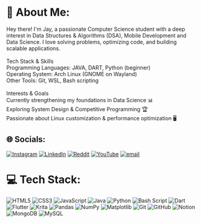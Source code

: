 # 💫 About Me:
Hey there! I'm Jay, a passionate Computer Science student with a deep interest in Data Structures & Algorithms (DSA), Mobile Development and Data Science. I love solving problems, optimizing code, and building scalable applications.<br><br>Tech Stack & Skills<br>Programming Languages: JAVA, DART, Python (beginner)<br>Operating System: Arch Linux (GNOME on Wayland)<br>Other Tools: Git, WSL, Bash scripting<br><br>Interests & Goals<br>Currently strengthening my foundations in Data Science 📊<br>Exploring System Design & Competitive Programming 🏆<br>Passionate about Linux customization & performance optimization 🖥️


## 🌐 Socials:
[![Instagram](https://img.shields.io/badge/Instagram-%23E4405F.svg?logo=Instagram&logoColor=white)](https://instagram.com/jaybhakre_ig) [![LinkedIn](https://img.shields.io/badge/LinkedIn-%230077B5.svg?logo=linkedin&logoColor=white)](https://linkedin.com/in/jay-bhakre) [![Reddit](https://img.shields.io/badge/Reddit-%23FF4500.svg?logo=Reddit&logoColor=white)](https://reddit.com/user/u/witcher_gamer ) [![YouTube](https://img.shields.io/badge/YouTube-%23FF0000.svg?logo=YouTube&logoColor=white)](https://youtube.com/@https://www.youtube.com/@jaybhakrevlogs) [![email](https://img.shields.io/badge/Email-D14836?logo=gmail&logoColor=white)](mailto:jaybhakre@gmail.com) 

# 💻 Tech Stack:
![HTML5](https://img.shields.io/badge/html5-%23E34F26.svg?style=for-the-badge&logo=html5&logoColor=white) ![CSS3](https://img.shields.io/badge/css3-%231572B6.svg?style=for-the-badge&logo=css3&logoColor=white) ![JavaScript](https://img.shields.io/badge/javascript-%23323330.svg?style=for-the-badge&logo=javascript&logoColor=%23F7DF1E) ![Java](https://img.shields.io/badge/java-%23ED8B00.svg?style=for-the-badge&logo=openjdk&logoColor=white) ![Python](https://img.shields.io/badge/python-3670A0?style=for-the-badge&logo=python&logoColor=ffdd54) ![Bash Script](https://img.shields.io/badge/bash_script-%23121011.svg?style=for-the-badge&logo=gnu-bash&logoColor=white) ![Dart](https://img.shields.io/badge/dart-%230175C2.svg?style=for-the-badge&logo=dart&logoColor=white) ![Flutter](https://img.shields.io/badge/Flutter-%2302569B.svg?style=for-the-badge&logo=Flutter&logoColor=white) ![Krita](https://img.shields.io/badge/Krita-203759?style=for-the-badge&logo=krita&logoColor=EEF37B) ![Pandas](https://img.shields.io/badge/pandas-%23150458.svg?style=for-the-badge&logo=pandas&logoColor=white) ![NumPy](https://img.shields.io/badge/numpy-%23013243.svg?style=for-the-badge&logo=numpy&logoColor=white) ![Matplotlib](https://img.shields.io/badge/Matplotlib-%23ffffff.svg?style=for-the-badge&logo=Matplotlib&logoColor=black) ![Git](https://img.shields.io/badge/git-%23F05033.svg?style=for-the-badge&logo=git&logoColor=white) ![GitHub](https://img.shields.io/badge/github-%23121011.svg?style=for-the-badge&logo=github&logoColor=white) ![Notion](https://img.shields.io/badge/Notion-%23000000.svg?style=for-the-badge&logo=notion&logoColor=white) ![MongoDB](https://img.shields.io/badge/MongoDB-%234ea94b.svg?style=for-the-badge&logo=mongodb&logoColor=white) ![MySQL](https://img.shields.io/badge/mysql-4479A1.svg?style=for-the-badge&logo=mysql&logoColor=white)

